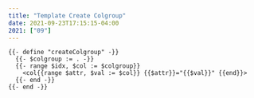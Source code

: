 ```yaml
---
title: "Template Create Colgroup"
date: 2021-09-23T17:15:15-04:00
2021: ["09"]
---
```

<!--more-->

```go-html-template
{{- define "createColgroup" -}}
  {{- $colgroup := . -}}
  {{- range $idx, $col := $colgroup}}
    <col{{range $attr, $val := $col}} {{$attr}}="{{$val}}" {{end}}>
  {{- end -}}
{{- end -}}
```
